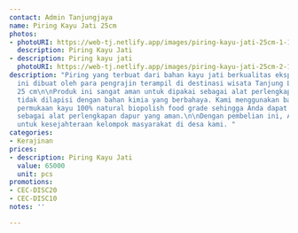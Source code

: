```yaml
---
contact: Admin Tanjungjaya
name: Piring Kayu Jati 25cm
photos:
- photoURI: https://web-tj.netlify.app/images/piring-kayu-jati-25cm-1-1.png
  description: Piring Kayu Jati
- description: Piring kayu jati
  photoURI: https://web-tj.netlify.app/images/piring-kayu-jati-25cm-2-1.png
description: "Piring yang terbuat dari bahan kayu jati berkualitas ekspor. Produk
  ini dibuat oleh para pengrajin terampil di destinasi wisata Tanjung Lesung.\n\nDiameter:
  25 cm\n\nProduk ini sangat aman untuk dipakai sebagai alat perlengkapan dapur karena
  tidak dilapisi dengan bahan kimia yang berbahaya. Kami menggunakan bahan pelapis
  permukaan kayu 100% natural biopolish food grade sehingga Anda dapat menggunakannya
  sebagai alat perlengkapan dapur yang aman.\n\nDengan pembelian ini, Anda sudah berkontribusi
  untuk kesejahteraan kelompok masyarakat di desa kami. "
categories:
- Kerajinan
prices:
- description: Piring Kayu Jati
  value: 65000
  unit: pcs
promotions:
- CEC-DISC20
- CEC-DISC10
notes: ''

---
```

